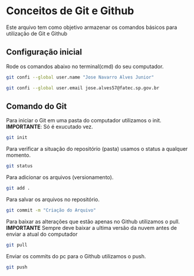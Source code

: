 # Conceitos de Git e Github

Este arquivo tem como objetivo armazenar os comandos básicos para utilização
de Git e Github

## Configuração inicial
Rode os comandos abaixo no terminal(cmd) do seu computador.
```bash
git confi --global user.name "Jose Navarro Alves Junior"

git confi --global user.email jose.alves57@fatec.sp.gov.br
``` 

## Comando do Git
Para iniciar o Git em uma pasta do computador utilizamos o init.
**IMPORTANTE**: Só é exucutado  vez.

```bash
git init
```

Para verificar a situação do repositório (pasta)
usamos o status a qualquer momento.
```bash
git status
```

Para adicionar os arquivos (versionamento).
```bash
git add .
```

Para salvar os arquivos no repositório.
```bash
git commit -m "Criação do Arquivo"
```
Para baixar as alterações que estão apenas no Github utilizamos o pull.<br>
**IMPORTANTE** Sempre deve baixar a ultima versão da nuvem antes de enviar a atual do computador
```bash
git pull
```

Enviar os commits do pc para o Github utilizamos o push.
```bash
git push
```
